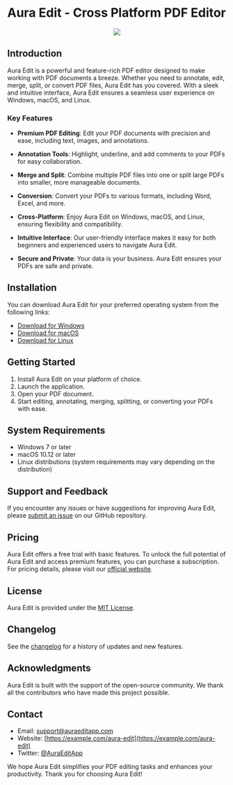 # Aura Edit - Cross Platform PDF Editor

<p align="center"><img src="/public/images/logoWithBrand.ico"></p>

## Introduction

Aura Edit is a powerful and feature-rich PDF editor designed to make working with PDF documents a breeze. Whether you need to annotate, edit, merge, split, or convert PDF files, Aura Edit has you covered. With a sleek and intuitive interface, Aura Edit ensures a seamless user experience on Windows, macOS, and Linux.

### Key Features

- **Premium PDF Editing**: Edit your PDF documents with precision and ease, including text, images, and annotations.

- **Annotation Tools**: Highlight, underline, and add comments to your PDFs for easy collaboration.

- **Merge and Split**: Combine multiple PDF files into one or split large PDFs into smaller, more manageable documents.

- **Conversion**: Convert your PDFs to various formats, including Word, Excel, and more.

- **Cross-Platform**: Enjoy Aura Edit on Windows, macOS, and Linux, ensuring flexibility and compatibility.

- **Intuitive Interface**: Our user-friendly interface makes it easy for both beginners and experienced users to navigate Aura Edit.

- **Secure and Private**: Your data is your business. Aura Edit ensures your PDFs are safe and private.

## Installation

You can download Aura Edit for your preferred operating system from the following links:

- [Download for Windows](https://example.com/aura-edit-windows)
- [Download for macOS](https://example.com/aura-edit-macos)
- [Download for Linux](https://example.com/aura-edit-linux)

## Getting Started

1. Install Aura Edit on your platform of choice.
2. Launch the application.
3. Open your PDF document.
4. Start editing, annotating, merging, splitting, or converting your PDFs with ease.

## System Requirements

- Windows 7 or later
- macOS 10.12 or later
- Linux distributions (system requirements may vary depending on the distribution)

## Support and Feedback

If you encounter any issues or have suggestions for improving Aura Edit, please [submit an issue](https://example.com/aura-edit-issues) on our GitHub repository.

## Pricing

Aura Edit offers a free trial with basic features. To unlock the full potential of Aura Edit and access premium features, you can purchase a subscription. For pricing details, please visit our [official website](https://example.com/aura-edit-pricing).

## License

Aura Edit is provided under the [MIT License](https://example.com/aura-edit-license).

## Changelog

See the [changelog](CHANGELOG.md) for a history of updates and new features.

## Acknowledgments

Aura Edit is built with the support of the open-source community. We thank all the contributors who have made this project possible.

## Contact

- Email: support@auraeditapp.com
- Website: [https://example.com/aura-edit](https://example.com/aura-edit)
- Twitter: [@AuraEditApp](https://twitter.com/AuraEditApp)

We hope Aura Edit simplifies your PDF editing tasks and enhances your productivity. Thank you for choosing Aura Edit!
